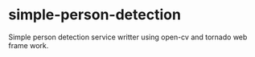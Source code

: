 # simple-person-detection
Simple person detection service writter using open-cv and tornado web frame work.
